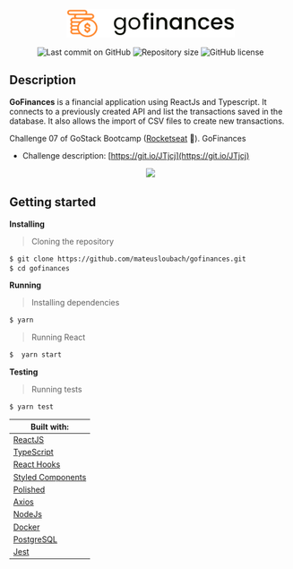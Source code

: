 <div align="center">
  <img 
    alt="gofinances" 
    title="gofinances" 
    src="https://raw.githubusercontent.com/mateusloubach/gofinances/17bcb3b93f088345efc8294db2f35af0978ad6c4/src/assets/logo2.svg" 
    width="300px" 
  />
  <p align="center">
  <img alt="Last commit on GitHub" src="https://img.shields.io/github/last-commit/mateusloubach/gofinances?color=7D40E7">
  <img alt="Repository size" src="https://img.shields.io/github/repo-size/mateusloubach/gofinances?color=7D40E7">
  <img alt="GitHub license" src="https://img.shields.io/github/license/mateusloubach/gofinances?color=7D40E7">
  </p>
</div>


## Description

__GoFinances__ is a financial application using ReactJs and Typescript. It connects to a previously created API and list the transactions saved in the database. 
It also allows the import of CSV files to create new transactions.


Challenge 07 of GoStack Bootcamp ([Rocketseat](https://rocketseat.com.br/) :rocket:). GoFinances 

* Challenge description: [https://git.io/JTjcj](https://git.io/JTjcj)

<p align="center" width="100%">
    <img src="https://github.com/biagavirete/gofinances/blob/master/src/assets/sampleimage.png">
</p>

## Getting started

**Installing**
> Cloning the repository

```bash
$ git clone https://github.com/mateusloubach/gofinances.git
$ cd gofinances
```

**Running**
> Installing dependencies

```bash
$ yarn
```

> Running React

```bash
$  yarn start
```

**Testing**
> Running tests

```bash
$ yarn test
```

| Built with:  |
| ------------- |
| [ReactJS](https://pt-br.reactjs.org/) |
| [TypeScript](https://www.typescriptlang.org/) |
| [React Hooks](https://pt-br.reactjs.org/docs/hooks-intro.html) |
| [Styled Components](https://www.styled-components.com/) |
| [Polished](https://github.com/styled-components/polished) |
| [Axios](https://github.com/axios/axios) |
| [NodeJs](https://nodejs.org/en/) |
| [Docker](https://www.docker.com/) |
| [PostgreSQL](https://www.postgresql.org/) |
| [Jest](https://jestjs.io/pt-BR/) |
